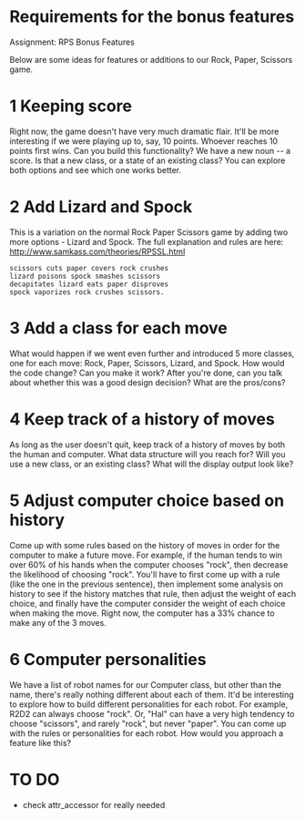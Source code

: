 # Requirements for the bonus features

Assignment: RPS Bonus Features

Below are some ideas for features or additions to our Rock, Paper,
Scissors game.

# 1 Keeping score
Right now, the game doesn't have very much dramatic flair. It'll be
more interesting if we were playing up to, say, 10 points. Whoever
reaches 10 points first wins. Can you build this functionality? We
have a new noun -- a score. Is that a new class, or a state of an
existing class? You can explore both options and see which one works
better.

# 2 Add Lizard and Spock
This is a variation on the normal Rock Paper Scissors game by adding
two more options - Lizard and Spock. The full explanation and rules
are here: http://www.samkass.com/theories/RPSSL.html
```
scissors cuts paper covers rock crushes
lizard poisons spock smashes scissors
decapitates lizard eats paper disproves
spock vaporizes rock crushes scissors.
```

# 3 Add a class for each move
What would happen if we went even further and introduced 5 more
classes, one for each move: Rock, Paper, Scissors, Lizard, and Spock.
How would the code change? Can you make it work? After you're done,
can you talk about whether this was a good design decision? What are
the pros/cons?

# 4 Keep track of a history of moves
As long as the user doesn't quit, keep track of a history of moves
by both the human and computer. What data structure will you reach
for? Will you use a new class, or an existing class? What will the
display output look like?

# 5 Adjust computer choice based on history
Come up with some rules based on the history of moves in order for
the computer to make a future move. For example, if the human tends
to win over 60% of his hands when the computer chooses "rock", then
decrease the likelihood of choosing "rock". You'll have to first
come up with a rule (like the one in the previous sentence), then
implement some analysis on history to see if the history matches
that rule, then adjust the weight of each choice, and finally have
the computer consider the weight of each choice when making the move.
Right now, the computer has a 33% chance to make any of the 3 moves.

# 6 Computer personalities
We have a list of robot names for our Computer class, but other than
the name, there's really nothing different about each of them.
It'd be interesting to explore how to build different personalities
for each robot. For example, R2D2 can always choose "rock". Or, "Hal"
can have a very high tendency to choose "scissors", and rarely "rock",
but never "paper". You can come up with the rules or personalities for
each robot. How would you approach a feature like this?

# TO DO

- check attr_accessor for really needed
